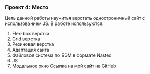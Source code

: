 ### Проект 4: Место

Цель данной работы научитья верстать одностроничный сайт с использованием JS. 
В работе используются: 
1. Flex-box верстка 
2. Grid верстка 
3. Резиновая верстка 
4. Адаптация сайта
5. Файловоя система по БЭМ в формате Nasted 
6. JS 
7. Модальное окно 
Ссылка на [мой сайт](https://smokenspanish.github.io/mesto/index.html) на GitHub